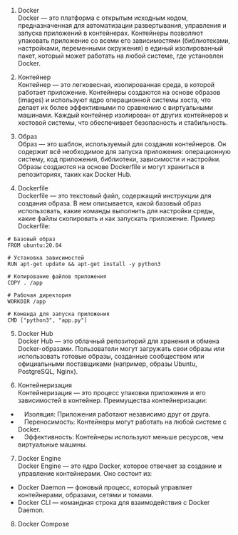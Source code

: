 1. Docker  
Docker — это платформа с открытым исходным кодом, предназначенная для автоматизации развертывания, управления и запуска приложений в контейнерах. Контейнеры позволяют упаковать приложение со всеми его зависимостями (библиотеками, настройками, переменными окружения) в единый изолированный пакет, который может работать на любой системе, где установлен Docker.  
  
2. Контейнер  
Контейнер — это легковесная, изолированная среда, в которой работает приложение. Контейнеры создаются на основе образов (images) и используют ядро операционной системы хоста, что делает их более эффективными по сравнению с виртуальными машинами. Каждый контейнер изолирован от других контейнеров и хостовой системы, что обеспечивает безопасность и стабильность.  
  
3. Образ  
Образ — это шаблон, используемый для создания контейнеров. Он содержит всё необходимое для запуска приложения: операционную систему, код приложения, библиотеки, зависимости и настройки. Образы создаются на основе Dockerfile и могут храниться в репозиториях, таких как Docker Hub.  
  
4. Dockerfile  
Dockerfile — это текстовый файл, содержащий инструкции для создания образа. В нем описывается, какой базовый образ использовать, какие команды выполнить для настройки среды, какие файлы скопировать и как запускать приложение. Пример Dockerfile:  
```
# Базовый образ
FROM ubuntu:20.04

# Установка зависимостей
RUN apt-get update && apt-get install -y python3

# Копирование файлов приложения
COPY . /app

# Рабочая директория
WORKDIR /app

# Команда для запуска приложения
CMD ["python3", "app.py"]
```
5. Docker Hub  
Docker Hub — это облачный репозиторий для хранения и обмена Docker-образами. Пользователи могут загружать свои образы или использовать готовые образы, созданные сообществом или официальными поставщиками (например, образы Ubuntu, PostgreSQL, Nginx).  
  
6. Контейнеризация  
Контейнеризация — это процесс упаковки приложения и его зависимостей в контейнер. Преимущества контейнеризации:  
  - &emsp;Изоляция: Приложения работают независимо друг от друга.
  - &emsp;Переносимость: Контейнеры могут работать на любой системе с Docker.
  - &emsp;Эффективность: Контейнеры используют меньше ресурсов, чем виртуальные машины.
  
7. Docker Engine  
Docker Engine — это ядро Docker, которое отвечает за создание и управление контейнерами. Оно состоит из:
  - Docker Daemon — фоновый процесс, который управляет контейнерами, образами, сетями и томами.
  - Docker CLI — командная строка для взаимодействия с Docker Daemon.
  
8. Docker Compose  

